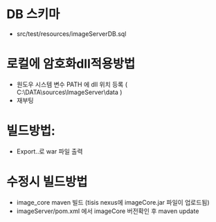 # DB 스키마
 - src/test/resources/imageServerDB.sql

# 로컬에 암호화dll적용방법
 - 원도우 시스템 변수 PATH 에 dll 위치 등록 ( C:\DATA\sources\ImageServer\data )
 - 재부팅
   
# 빌드방법:
 - Export..로 war 파일 출력
 
# 수정시 빌드방법
 - image_core maven 빌드 (tisis nexus에  imageCore.jar 파일이 업로드됨)
 - imageServer/pom.xml 에서 imageCore 버전확인 후 maven update